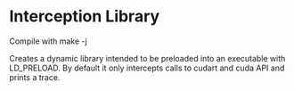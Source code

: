 # Interception Library
Compile with
    make -j

Creates a dynamic library intended to be preloaded into an executable with LD_PRELOAD.
By default it only intercepts calls to cudart and cuda API and prints a trace.